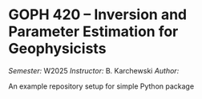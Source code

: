 # GOPH 420 – Inversion and Parameter Estimation for Geophysicists

*Semester:* W2025 
*Instructor:* B. Karchewski 
*Author:* <Enter your name here>

An example repository setup for simple Python package